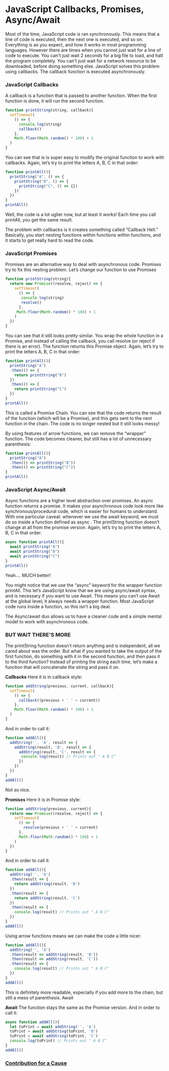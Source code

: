 # JavaScript Callbacks, Promises, Async/Await
Most of the time, JavaScript code is ran synchronously.
This means that a line of code is executed, then the next one is executed, and so on.
Everything is as you expect, and how it works in most programming languages.
However there are times when you cannot just wait for a line of code to execute.
You can't just wait 2 seconds for a big file to load, and halt the program completely.
You can't just wait for a network resource to be downloaded, before doing something else.
JavaScript solves this problem using callbacks.
The callback function is executed asynchronously.
### JavaScript Callbacks
A callback is a function that is passed to another function. When the first function is done, it will run the second function.

```javascript
function printString(string, callback){
  setTimeout(
    () => {
      console.log(string)
      callback()
    }, 
    Math.floor(Math.random() * 100) + 1
  )
}
```
You can see that is is super easy to modify the original function to work with callbacks.
Again, let’s try to print the letters A, B, C in that order:

```javascript
function printAll(){
  printString("A", () => {
    printString("B", () => {
      printString("C", () => {})
    })
  })
}
printAll()
```

Well, the code is a lot uglier now, but at least it works! Each time you call printAll, you get the same result.

The problem with callbacks is it creates something called “Callback Hell.” Basically, you start nesting functions within functions within functions, and it starts to get really hard to read the code.

### JavaScript Promises
Promises are an alternative way to deal with asynchronous code.
Promises try to fix this nesting problem. Let’s change our function to use Promises

```javascript
function printString(string){
  return new Promise((resolve, reject) => {
    setTimeout(
      () => {
       console.log(string)
       resolve()
      },
     Math.floor(Math.random() * 100) + 1
    )
  })
}
```
You can see that it still looks pretty similar. You wrap the whole function in a Promise, and instead of calling the callback, you call resolve (or reject if there is an error). The function returns this Promise object.
Again, let’s try to print the letters A, B, C in that order:

```javascript
function printAll(){
  printString("A")
  .then(() => {
    return printString("B")
  })
  .then(() => {
    return printString("C")
  })
}
printAll()
```
This is called a Promise Chain. You can see that the code returns the result of the function (which will be a Promise), and this gets sent to the next function in the chain.
The code is no longer nested but it still looks messy!

By using features of arrow functions, we can remove the “wrapper” function. The code becomes cleaner, but still has a lot of unnecessary parenthesis:

```javascript
function printAll(){
  printString("A")
  .then(() => printString("B"))
  .then(() => printString("C"))
}
printAll()
```

### JavaScript Async/Await
Async functions are a higher level abstraction over promises.
An async function returns a promise.
It makes your asynchronous code look more like synchronous/procedural code, which is easier for humans to understand.
With one particular caveat: whenever we use the await keyword, we must do so inside a function defined as async .
The printString function doesn’t change at all from the promise version.
Again, let’s try to print the letters A, B, C in that order:
```javascript
async function printAll(){
  await printString("A")
  await printString("B")
  await printString("C")
}
printAll()
```
Yeah…. MUCH better!

You might notice that we use the “async” keyword for the wrapper function printAll. This let’s JavaScript know that we are using async/await syntax, and is necessary if you want to use Await. This means you can’t use Await at the global level; it always needs a wrapper function. Most JavaScript code runs inside a function, so this isn’t a big deal.

The Async/await duo allows us to have a cleaner code and a simple mental model to work with asynchronous code.

### BUT WAIT THERE'S MORE
The printString function doesn’t return anything and is independent, all we cared about was the order. But what if you wanted to take the output of the first function, do something with it in the second function, and then pass it to the third function?
Instead of printing the string each time, let’s make a function that will concatenate the string and pass it on.

**Callbacks**
Here it is in callback style:
```javascript
function addString(previous, current, callback){
  setTimeout(
    () => {
      callback((previous + ' ' + current))
    },
    Math.floor(Math.random() * 100) + 1
  )
}
```
And in order to call it:
```javascript
function addAll(){
  addString('', 'A', result => {
    addString(result, 'B', result => {
      addString(result, 'C', result => {
       console.log(result) // Prints out " A B C"
      })
    })
  })
}
addAll()
```
Not so nice.

**Promises**
Here it is in Promise style:
```javascript
function addString(previous, current){
  return new Promise((resolve, reject) => {
    setTimeout(
      () => {
        resolve(previous + ' ' + current)
      }, 
      Math.floor(Math.random() * 100) + 1
    )
  })
}
```
And in order to call it:
```javascript
function addAll(){  
  addString('', 'A')
  .then(result => {
    return addString(result, 'B')
  })
  .then(result => {
    return addString(result, 'C')
  })
  .then(result => {
    console.log(result) // Prints out " A B C"
  })
}
addAll()
```
Using arrow functions means we can make the code a little nicer:

```javascript
function addAll(){
  addString('', 'A')
  .then(result => addString(result, 'B'))
  .then(result => addString(result, 'C'))
  .then(result => {
    console.log(result) // Prints out " A B C"
  })
}
addAll()
```

This is definitely more readable, especially if you add more to the chain, but still a mess of parenthesis.
Await

**Await**
The function stays the same as the Promise version.
And in order to call it:

```javascript
async function addAll(){
  let toPrint = await addString('', 'A')
  toPrint = await addString(toPrint, 'B')
  toPrint = await addString(toPrint, 'C')
  console.log(toPrint) // Prints out " A B C"
}
addAll()
```

### [Contribution for a Cause](http://bit.ly/2WryDT8)